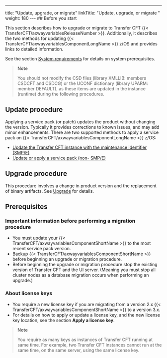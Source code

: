 ---
title: "Update, upgrade, or migrate"
linkTitle: "Update, upgrade, or migrate "
weight: 180
--- ## Before you start

This section describes how to upgrade or migrate to Transfer CFT {{< TransferCFT/axwayvariablesReleaseNumber  >}}. Additionally, it describes the two methods for updating {{< TransferCFT/axwayvariablesComponentLongName  >}} z/OS and provides links to detailed information.

See the section [System requirements](../c_about_zos/r_prerequistes_zos) for details on system prerequisites.

> **Note**
>
> You should not modify the CSD files (library XMLLIB: members CSDCFT and CSDCG) or the UCONF dictionary (library UPARM: member DEFAULT), as these items are updated in the instance (runtime) during the following procedures.

## Update procedure

Applying a service pack (or patch) updates the product without changing the version. Typically it provides corrections to known issues, and may add minor enhancements. There are two supported methods to apply a service pack on {{< TransferCFT/axwayvariablesComponentLongName  >}} z/OS:

- [Update the Transfer CFT instance with the maintenance identifier (SMP/E)](c_update_zos/maintenance)
- [Update or apply a service pack (non- SMP/E)](c_update_zos/t_install_patch_zos)

## Upgrade procedure

This procedure involves a change in product version and the replacement of binary artifacts. See [Upgrade](upgrade) for details.

<span id="Upgrade_or_migrate_procedures"></span>

## Prerequisites

### Important information before performing a migration procedure

- You must update your {{< TransferCFT/axwayvariablesComponentShortName >}} to the most recent service pack version.
- Backup {{< TransferCFT/axwayvariablesComponentShortName >}} before beginning an upgrade or migration procedure.
- Before beginning the upgrade or migration procedure stop the existing version of Transfer CFT and the UI server. (Meaning you must stop all cluster nodes as a database migration occurs when performing an upgrade.)

### About license keys

- You require a new license key if you are migrating from a version 2.x {{< TransferCFT/axwayvariablesComponentShortName >}} to a version 3.x.
- For details on how to apply or update a license key, and the new license key location, see the section **Apply a license key**.

> **Note**
>
> You require as many keys as instances of Transfer CFT running at same time. For example, two Transfer CFT instances cannot run at the same time, on the same server, using the same license key.
